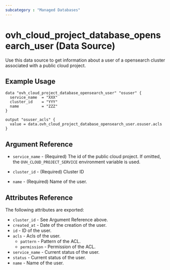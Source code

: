 ```yaml
---
subcategory : "Managed Databases"
---
```


# ovh_cloud_project_database_opensearch_user (Data Source)

Use this data source to get information about a user of a opensearch cluster associated with a public cloud project.

## Example Usage

```hcl
data "ovh_cloud_project_database_opensearch_user" "osuser" {
  service_name  = "XXX"
  cluster_id    = "YYY"
  name          = "ZZZ"
}

output "osuser_acls" {
  value = data.ovh_cloud_project_database_opensearch_user.osuser.acls
}
```

## Argument Reference

* `service_name` - (Required) The id of the public cloud project. If omitted,
  the `OVH_CLOUD_PROJECT_SERVICE` environment variable is used.

* `cluster_id` - (Required) Cluster ID

* `name` - (Required) Name of the user.

## Attributes Reference

The following attributes are exported:

* `cluster_id` - See Argument Reference above.
* `created_at` - Date of the creation of the user.
* `id` - ID of the user.
* `acls` - Acls of the user.
  * `pattern` - Pattern of the ACL.
  * `permission` - Permission of the ACL.
* `service_name` - Current status of the user.
* `status` - Current status of the user.
* `name` - Name of the user.
